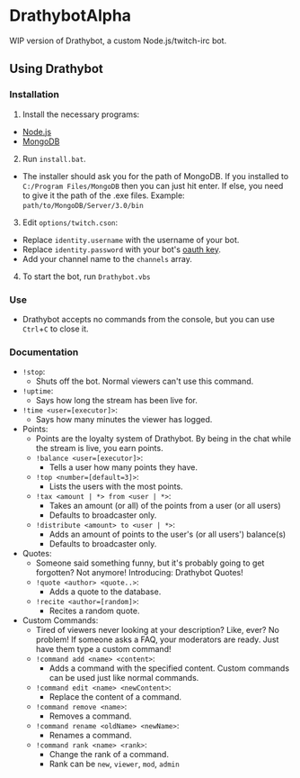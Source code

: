 # DrathybotAlpha
WIP version of Drathybot, a custom Node.js/twitch-irc bot.

## Using Drathybot
### Installation
1. Install the necessary programs:
  - [Node.js](https://nodejs.org)
  - [MongoDB](https://www.mongodb.org)
2. Run `install.bat`.
  - The installer should ask you for the path of MongoDB. If you installed to `C:/Program Files/MongoDB` then you can just hit enter. If else, you need to give it the path of the .exe files. Example: `path/to/MongoDB/Server/3.0/bin`
3. Edit `options/twitch.cson`:
  - Replace `identity.username` with the username of your bot.
  - Replace `identity.password` with your bot's [oauth key](http://www.twitchapps.com/tmi/).
  - Add your channel name to the `channels` array.
4. To start the bot, run `Drathybot.vbs`

### Use
- Drathybot accepts no commands from the console, but you can use `Ctrl`+`C` to close it.

### Documentation
- `!stop`:
  - Shuts off the bot. Normal viewers can't use this command.
- `!uptime`:
  - Says how long the stream has been live for.
- `!time <user=[executor]>`:
  - Says how many minutes the viewer has logged.
- Points:
  - Points are the loyalty system of Drathybot. By being in the chat while the stream is live, you earn points.
  - `!balance <user=[executor]>`:
    - Tells a user how many points they have.
  - `!top <number=[default=3]>`:
    - Lists the users with the most points.
  - `!tax <amount | *> from <user | *>`:
    - Takes an amount (or all) of the points from a user (or all users)
    - Defaults to broadcaster only.
  - `!distribute <amount> to <user | *>`:
    - Adds an amount of points to the user's (or all users') balance(s)
    - Defaults to broadcaster only.
- Quotes:
  - Someone said something funny, but it's probably going to get forgotten? Not anymore! Introducing: Drathybot Quotes!
  - `!quote <author> <quote..>`:
    - Adds a quote to the database.
  - `!recite <author=[random]>`:
    - Recites a random quote.
- Custom Commands:
  - Tired of viewers never looking at your description? Like, ever? No problem! If someone asks a FAQ, your moderators are ready. Just have them type a custom command!
  - `!command add <name> <content>`:
    - Adds a command with the specified content. Custom commands can be used just like normal commands.
  - `!command edit <name> <newContent>`:
    - Replace the content of a command.
  - `!command remove <name>`:
    - Removes a command.
  - `!command rename <oldName> <newName>`:
    - Renames a command.
  - `!command rank <name> <rank>`:
    - Change the rank of a command.
    - Rank can be `new`, `viewer`, `mod`, `admin`
